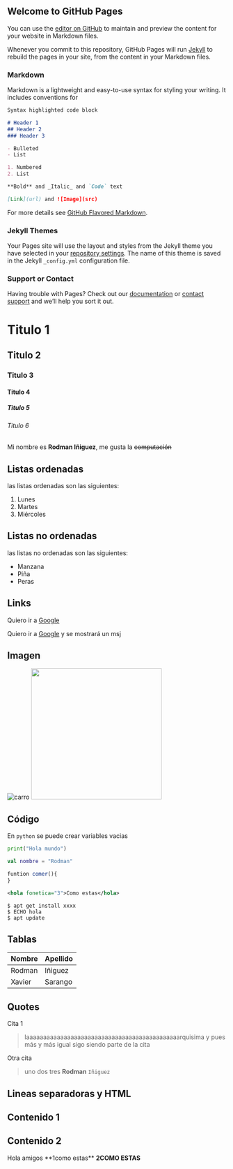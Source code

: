 ## Welcome to GitHub Pages

You can use the [editor on GitHub](https://github.com/2020B-Libres-RSS/2020-Libres-RSS.github.io/edit/main/README.md) to maintain and preview the content for your website in Markdown files.

Whenever you commit to this repository, GitHub Pages will run [Jekyll](https://jekyllrb.com/) to rebuild the pages in your site, from the content in your Markdown files.

### Markdown

Markdown is a lightweight and easy-to-use syntax for styling your writing. It includes conventions for

```markdown
Syntax highlighted code block

# Header 1
## Header 2
### Header 3

- Bulleted
- List

1. Numbered
2. List

**Bold** and _Italic_ and `Code` text

[Link](url) and ![Image](src)
```

For more details see [GitHub Flavored Markdown](https://guides.github.com/features/mastering-markdown/).

### Jekyll Themes

Your Pages site will use the layout and styles from the Jekyll theme you have selected in your [repository settings](https://github.com/2020B-Libres-RSS/2020-Libres-RSS.github.io/settings). The name of this theme is saved in the Jekyll `_config.yml` configuration file.

### Support or Contact

Having trouble with Pages? Check out our [documentation](https://docs.github.com/categories/github-pages-basics/) or [contact support](https://github.com/contact) and we’ll help you sort it out.

# Titulo 1
## Titulo 2
### Titulo 3
#### Titulo 4
##### Titulo 5
###### Titulo 6

Mi nombre es **Rodman Iñiguez**, me gusta la ~~computación~~

## Listas ordenadas
las listas ordenadas son las siguientes:
1.  Lunes
1.  Martes
1.  Miércoles

## Listas no ordenadas
las listas no ordenadas son las siguientes:
-  Manzana
-  Piña
-  Peras

## Links
Quiero ir a [Google](https://www.google.com)

Quiero ir a [Google](https://www.google.com "Google") y se mostrará un msj

## Imagen
![carro](https://cimg2.ibsrv.net/ibimg/hgm/1920x1080-1/100/751/beechmont-ford-mustang-gt_100751142.jpg "Mustang GT")
<img src="https://cimg2.ibsrv.net/ibimg/hgm/1920x1080-1/100/751/beechmont-ford-mustang-gt_100751142.jpg" height="300px" >

## Código
En `python` se puede crear variables vacias

```python
print("Hola mundo")
```
```kotlin
val nombre = "Rodman"
```
```javascript
funtion comer(){
}
```
```xml
<hola fonetica="3">Como estas</hola>
```
```
$ apt get install xxxx
$ ECHO hola
$ apt update
```

## Tablas
| Nombre | Apellido |
| --- | --- |
| Rodman | Iñiguez |
| Xavier | Sarango |

## Quotes
Cita 1
> laaaaaaaaaaaaaaaaaaaaaaaaaaaaaaaaaaaaaaaaaaaaarquisima y pues más y más
> igual sigo siendo parte de la cita

Otra cita
> uno
> dos
> tres
> **Rodman** `Iñiguez`

## Lineas separadoras y HTML

Contenido 1
---
Contenido 2
---

<p>Hola amigos **1como estas** <strong>2COMO ESTAS</strong> </p>





